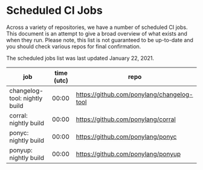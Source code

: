 # Scheduled CI Jobs

Across a variety of repositories, we have a number of scheduled CI jobs. This document is an attempt to give a broad overview of what exists and when they run. Please note, this list is not guaranteed to be up-to-date and you should check various repos for final confirmation.

The scheduled jobs list was last updated January 22, 2021.

<!-- markdownlint-disable -->

| job | time (utc)  | repo |
| --- | --- | --- |
| changelog-tool: nightly build | 00:00 | https://github.com/ponylang/changelog-tool |
| corral: nightly build | 00:00 | https://github.com/ponylang/corral |
| ponyc: nightly build | 00:00 | https://github.com/ponylang/ponyc |
| ponyup: nightly build | 00:00 | https://github.com/ponylang/ponyup |

<!-- markdownlint-restore -->
